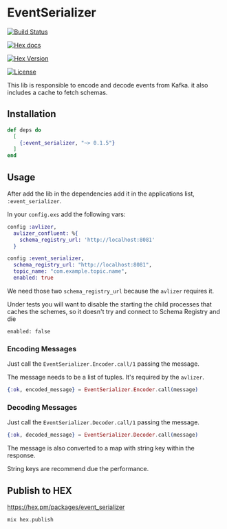 # EventSerializer

[![Build Status](https://api.travis-ci.com/quiqupltd/event_serializer.svg?branch=master)](https://travis-ci.com/quiqupltd/event_serializer.svg?branch=master) 

[![Hex docs](http://img.shields.io/badge/hex.pm-docs-green.svg?style=flat-square)](https://hexdocs.pm/event_serializer) 

[![Hex Version](http://img.shields.io/hexpm/v/event_serializer.svg?style=flat-square)](https://hex.pm/packages/event_serializer) 

[![License](https://img.shields.io/hexpm/l/event_serializer.svg?style=flat-square)](https://github.com/quiqupltd/event_serializer/blob/master/LICENSE)

This lib is responsible to encode and decode events from Kafka. it also includes a cache to fetch schemas.

## Installation

```elixir
def deps do
  [
    {:event_serializer, "~> 0.1.5"}
  ]
end
```

## Usage

After add the lib in the dependencies add it in the applications list, `:event_serializer`.

In your `config.exs` add the following vars:

```elixir
config :avlizer,
  avlizer_confluent: %{
    schema_registry_url: 'http://localhost:8081'
  }

config :event_serializer,
  schema_registry_url: "http://localhost:8081",
  topic_name: "com.example.topic.name",
  enabled: true
```
We need those two `schema_registry_url` because the `avlizer` requires it.

Under tests you will want to disable the starting the child processes that
caches the schemes, so it doesn't try and connect to Schema Registry and die
```
enabled: false
```

### Encoding Messages

Just call the `EventSerializer.Encoder.call/1` passing the message.

The message needs to be a list of tuples. It's required by the `avlizer`.

```elixir
{:ok, encoded_message} = EventSerializer.Encoder.call(message)
```

### Decoding Messages

Just call the `EventSerializer.Decoder.call/1` passing the message.

```elixir
{:ok, decoded_message} = EventSerializer.Decoder.call(message)
```

The message is also converted to a map with string key within the response.

String keys are recommend due the performance.

## Publish to HEX

https://hex.pm/packages/event_serializer

```elixir
mix hex.publish
```
